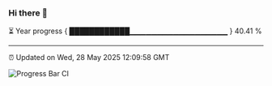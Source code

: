 ### Hi there 👋

⏳ Year progress { ████████████▁▁▁▁▁▁▁▁▁▁▁▁▁▁▁▁▁▁ } 40.41 %

---

⏰ Updated on Wed, 28 May 2025 12:09:58 GMT

![Progress Bar CI](https://github.com/liununu/liununu/workflows/Progress%20Bar%20CI/badge.svg)
